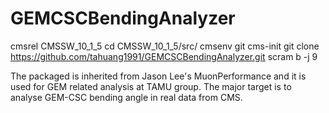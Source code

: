 # GEMCSCBendingAnalyzer
cmsrel CMSSW_10_1_5
cd CMSSW_10_1_5/src/
cmsenv
git cms-init
git clone https://github.com/tahuang1991/GEMCSCBendingAnalyzer.git
scram b -j 9


The packaged is inherited from Jason Lee's MuonPerformance and it is used for GEM related analysis at TAMU group. The major target is to analyse
GEM-CSC bending angle in real data from CMS. 
